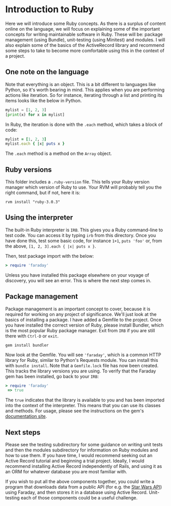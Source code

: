 # Introduction to Ruby
Here we will introduce some Ruby concepts. As there is a surplus of content online on the language, we will focus on explaining some of the important concepts for writing maintainable software in Ruby. These will be: package management (using Bundle), unit-testing (using Minitest) and modules. I will also explain some of the basics of the ActiveRecord library and recommend some steps to take to become more comfortable using this in the context of a project.

## One note on the language
Note that everything is an object. This is a bit different to languages like Python, so it's worth bearing in mind. This applies when you are performing actions like iteration. So for instance, iterating through a list and printing its items looks like the below in Python.
```python
mylist = [1, 2, 3]
[print(x) for x in mylist]
```
In Ruby, the iteration is done with the `.each` method, which takes a block of code:
```ruby
mylist = [1, 2, 3]
mylist.each { |x| puts x }
```
The `.each` method is a method on the `Array` object.

## Ruby versions
This folder includes a `.ruby-version` file. This tells your Ruby version manager which version of Ruby to use. Your RVM will probably tell you the right command, but if not, here it is:
```
rvm install "ruby-3.0.3"
```

## Using the interpreter
The built-in Ruby interpreter is `IRB`. This gives you a Ruby command-line to test code. You can access it by typing `irb` from this directory. Once you have done this, test some basic code, for instance `1+1`, `puts 'foo'` or, from the above, `[1, 2, 3].each { |x| puts x }`. 

Then, test package import with the below:
```ruby
> require 'faraday'
```
Unless you have installed this package elsewhere on your voyage of discovery, you will see an error. This is where the next step comes in.

## Package management
Package management is an important concept to cover, because it is required for working on any project of significance. We'll just look at the basics of installing a package. I have added a Gemfile to the project. Once you have installed the correct version of Ruby, please install Bundler, which is the most popular Ruby package manager. Exit from `IRB` if you are still there with `Ctrl-D` or `exit`.
```shell
gem install bundler
```
Now look at the Gemfile. You will see `'faraday'`, which is a common HTTP library for Ruby, similar to Python's Requests module. You can install this with `bundle install`. Note that a `Gemfile.lock` file has now been created. This tracks the library versions you are using. To verify that the Faraday gem has been installed, go back to your `IRB`:
```rb
> require 'faraday'
 => true
 ```
 The `true` indicates that the library is available to you and has been imported into the context of the interpreter. This means that you can use its classes and methods. For usage, please see the instructions on the gem's [documentation site](https://lostisland.github.io/faraday/usage/).
 
## Next steps
 Please see the testing subdirectory for some guidance on writing unit tests and then the modules subdirectory for information on Ruby modules and how to use them. If you have time, I would recommend seeking out an Active Record tutorial and beginning a trial project. Ideally, I would recommend installing Active Record independently of Rails, and using it as an ORM for whatever database you are most familiar with. 
 
 If you wish to put all the above components together, you could write a program that downloads data from a public API (for e.g. the [Star Wars API](https://swapi.dev/)) using Faraday, and then stores it in a database using Active Record. Unit-testing each of those components could be a useful challenge.
